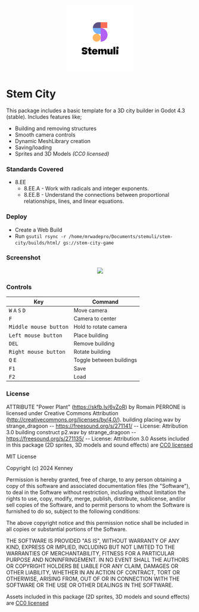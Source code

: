 <p align="center"><img src="icon.png"/></p>


# Stem City

This package includes a basic template for a 3D city builder in Godot 4.3 (stable). Includes features like;

- Building and removing structures
- Smooth camera controls
- Dynamic MeshLibrary creation
- Saving/loading
- Sprites and 3D Models _(CC0 licensed)_

### Standards Covered

- 8.EE
  - 8.EE.A - Work with radicals and integer exponents.
  - 8.EE.B - Understand the connections between proportional relationships, lines, and linear equations.

### Deploy
- Create a Web Build
- Run ```gsutil rsync -r /home/mrwadepro/Documents/stemuli/stem-city/builds/html/ gs://stem-city-game```


### Screenshot

<p align="center"><img src="screenshots/screenshot.png"/></p>

### Controls

| Key | Command |
| --- | --- |
| <kbd>W</kbd> <kbd>A</kbd> <kbd>S</kbd> <kbd>D</kbd> | Move camera |
| <kbd>F</kbd> | Camera to center |
| <kbd>Middle mouse button</kbd> | Hold to rotate camera |
| <kbd>Left mouse button</kbd> | Place building |
| <kbd>DEL</kbd> | Remove building |
| <kbd>Right mouse button</kbd> | Rotate building |
| <kbd>Q</kbd> <kbd>E</kbd>  | Toggle between buildings |
| <kbd>F1</kbd> | Save |
| <kbd>F2</kbd> | Load |

### License


ATTRIBUTE
"Power Plant" (https://skfb.ly/6vZoR) by Romain PERRONE is licensed under Creative Commons Attribution (http://creativecommons.org/licenses/by/4.0/).
building placing.wav by strange_dragoon -- https://freesound.org/s/271141/ -- License: Attribution 3.0
building construct p2.wav by strange_dragoon -- https://freesound.org/s/271135/ -- License: Attribution 3.0
Assets included in this package (2D sprites, 3D models and sound effects) are [CC0 licensed](https://creativecommons.org/publicdomain/zero/1.0/)



MIT License

Copyright (c) 2024 Kenney

Permission is hereby granted, free of charge, to any person obtaining a copy of this software and associated documentation files (the "Software"), to deal in the Software without restriction, including without limitation the rights to use, copy, modify, merge, publish, distribute, sublicense, and/or sell copies of the Software, and to permit persons to whom the Software is furnished to do so, subject to the following conditions:

The above copyright notice and this permission notice shall be included in all copies or substantial portions of the Software.

THE SOFTWARE IS PROVIDED "AS IS", WITHOUT WARRANTY OF ANY KIND, EXPRESS OR IMPLIED, INCLUDING BUT NOT LIMITED TO THE WARRANTIES OF MERCHANTABILITY, FITNESS FOR A PARTICULAR PURPOSE AND NONINFRINGEMENT. IN NO EVENT SHALL THE AUTHORS OR COPYRIGHT HOLDERS BE LIABLE FOR ANY CLAIM, DAMAGES OR OTHER LIABILITY, WHETHER IN AN ACTION OF CONTRACT, TORT OR OTHERWISE, ARISING FROM, OUT OF OR IN CONNECTION WITH THE SOFTWARE OR THE USE OR OTHER DEALINGS IN THE SOFTWARE.

Assets included in this package (2D sprites, 3D models and sound effects) are [CC0 licensed](https://creativecommons.org/publicdomain/zero/1.0/)
